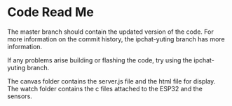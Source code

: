 # Code Read Me

The master branch should contain the updated version of the code. For more information on the commit history, the ipchat-yuting branch has more information. 

If any problems arise building or flashing the code, try using the ipchat-yuting branch. 

The canvas folder contains the server.js file and the html file for display. The watch folder contains the c files attached to the ESP32 and the sensors. 
